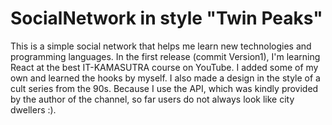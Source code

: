 # SocialNetwork in style "Twin Peaks"

This is a simple social network that helps me learn new technologies and programming languages.
In the first release (commit Version1), I'm learning React at the best IT-KAMASUTRA course on YouTube. I added some of my own and learned the hooks by myself. I also made a design in the style of a cult series from the 90s.
Because I use the API, which was kindly provided by the author of the channel, so far users do not always look like city dwellers :).
